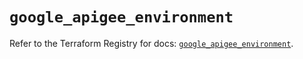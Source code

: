 # `google_apigee_environment`

Refer to the Terraform Registry for docs: [`google_apigee_environment`](https://registry.terraform.io/providers/hashicorp/google/5.35.0/docs/resources/apigee_environment).

